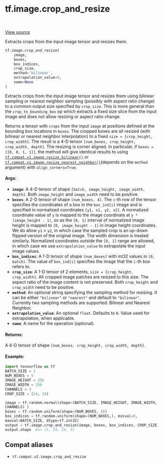 <div itemscope itemtype="http://developers.google.com/ReferenceObject">
<meta itemprop="name" content="tf.image.crop_and_resize" />
<meta itemprop="path" content="Stable" />
</div>

# tf.image.crop_and_resize

<!-- Insert buttons and diff -->

<table class="tfo-notebook-buttons tfo-api" align="left">
</table>

<a target="_blank" href="/code/stable/tensorflow/python/ops/image_ops_impl.py">View source</a>



Extracts crops from the input image tensor and resizes them.

``` python
tf.image.crop_and_resize(
    image,
    boxes,
    box_indices,
    crop_size,
    method='bilinear',
    extrapolation_value=0,
    name=None
)
```



<!-- Placeholder for "Used in" -->

Extracts crops from the input image tensor and resizes them using bilinear
sampling or nearest neighbor sampling (possibly with aspect ratio change) to a
common output size specified by `crop_size`. This is more general than the
`crop_to_bounding_box` op which extracts a fixed size slice from the input
image and does not allow resizing or aspect ratio change.

Returns a tensor with `crops` from the input `image` at positions defined at
the bounding box locations in `boxes`. The cropped boxes are all resized (with
bilinear or nearest neighbor interpolation) to a fixed
`size = [crop_height, crop_width]`. The result is a 4-D tensor
`[num_boxes, crop_height, crop_width, depth]`. The resizing is corner aligned.
In particular, if `boxes = [[0, 0, 1, 1]]`, the method will give identical
results to using <a href="../../tf/compat/v1/image/resize_bilinear.md"><code>tf.compat.v1.image.resize_bilinear()</code></a> or
<a href="../../tf/compat/v1/image/resize_nearest_neighbor.md"><code>tf.compat.v1.image.resize_nearest_neighbor()</code></a>(depends on the `method`
argument) with
`align_corners=True`.

#### Args:


* <b>`image`</b>: A 4-D tensor of shape `[batch, image_height, image_width, depth]`.
  Both `image_height` and `image_width` need to be positive.
* <b>`boxes`</b>: A 2-D tensor of shape `[num_boxes, 4]`. The `i`-th row of the tensor
  specifies the coordinates of a box in the `box_ind[i]` image and is
  specified in normalized coordinates `[y1, x1, y2, x2]`. A normalized
  coordinate value of `y` is mapped to the image coordinate at `y *
  (image_height - 1)`, so as the `[0, 1]` interval of normalized image
  height is mapped to `[0, image_height - 1]` in image height coordinates.
  We do allow `y1` > `y2`, in which case the sampled crop is an up-down
  flipped version of the original image. The width dimension is treated
  similarly. Normalized coordinates outside the `[0, 1]` range are allowed,
  in which case we use `extrapolation_value` to extrapolate the input image
  values.
* <b>`box_indices`</b>: A 1-D tensor of shape `[num_boxes]` with int32 values in `[0,
  batch)`. The value of `box_ind[i]` specifies the image that the `i`-th box
  refers to.
* <b>`crop_size`</b>: A 1-D tensor of 2 elements, `size = [crop_height, crop_width]`.
  All cropped image patches are resized to this size. The aspect ratio of
  the image content is not preserved. Both `crop_height` and `crop_width`
  need to be positive.
* <b>`method`</b>: An optional string specifying the sampling method for resizing. It
  can be either `"bilinear"` or `"nearest"` and default to `"bilinear"`.
  Currently two sampling methods are supported: Bilinear and Nearest
    Neighbor.
* <b>`extrapolation_value`</b>: An optional `float`. Defaults to `0`. Value used for
  extrapolation, when applicable.
* <b>`name`</b>: A name for the operation (optional).


#### Returns:

A 4-D tensor of shape `[num_boxes, crop_height, crop_width, depth]`.



#### Example:



```python
import tensorflow as tf
BATCH_SIZE = 1
NUM_BOXES = 5
IMAGE_HEIGHT = 256
IMAGE_WIDTH = 256
CHANNELS = 3
CROP_SIZE = (24, 24)

image = tf.random.normal(shape=(BATCH_SIZE, IMAGE_HEIGHT, IMAGE_WIDTH,
CHANNELS) )
boxes = tf.random.uniform(shape=(NUM_BOXES, 4))
box_indices = tf.random.uniform(shape=(NUM_BOXES,), minval=0,
maxval=BATCH_SIZE, dtype=tf.int32)
output = tf.image.crop_and_resize(image, boxes, box_indices, CROP_SIZE)
output.shape  #=> (5, 24, 24, 3)
```

## Compat aliases

* `tf.compat.v2.image.crop_and_resize`

